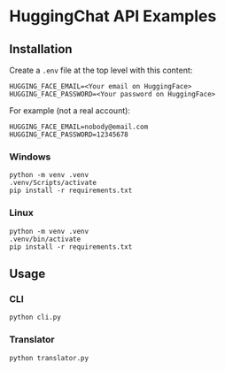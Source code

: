 # HuggingChat API Examples

## Installation

Create a `.env` file at the top level with this content:

```{dotenv}
HUGGING_FACE_EMAIL=<Your email on HuggingFace>
HUGGING_FACE_PASSWORD=<Your password on HuggingFace>
```

For example (not a real account):

```{dotenv}
HUGGING_FACE_EMAIL=nobody@email.com
HUGGING_FACE_PASSWORD=12345678
```

### Windows

```{bash}
python -m venv .venv
.venv/Scripts/activate
pip install -r requirements.txt
```

### Linux

```{bash}
python -m venv .venv
.venv/bin/activate
pip install -r requirements.txt
```

## Usage

### CLI

```{bash}
python cli.py
```

### Translator

```{bash}
python translator.py
```
